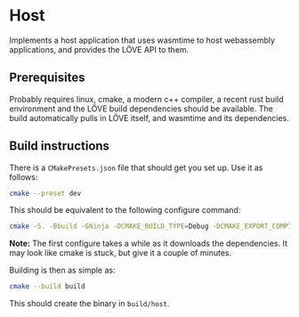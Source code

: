 # Host

Implements a host application that uses wasmtime to host webassembly applications, and provides the LÖVE API to them.

## Prerequisites

Probably requires linux, cmake, a modern c++ compiler, a recent rust build environment and the LÖVE build dependencies should be available.
The build automatically pulls in LÖVE itself, and wasmtime and its dependencies.

## Build instructions

There is a `CMakePresets.json` file that should get you set up. Use it as follows:

```sh
cmake --preset dev
```

This should be equivalent to the following configure command:

```sh
cmake -S. -Bbuild -GNinja -DCMAKE_BUILD_TYPE=Debug -DCMAKE_EXPORT_COMPILE_COMMANDS=ON
```

**Note:** The first configure takes a while as it downloads the dependencies. It may look like cmake is stuck, but give it a couple of minutes.

Building is then as simple as:

```sh
cmake --build build
```

This should create the binary in `build/host`.
